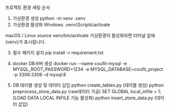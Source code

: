 프로젝트 환경 세팅 순서
1. 가상환경 생성
python -m venv .venv
2. 가상환경 활성화
Windows
.venv\Scripts\activate

macOS / Linux
source venv/bin/activate
가상환경이 활성화되면 터미널 앞에 (venv)가 표시됩니다.

3. 필수 패키지 설치
pip install -r requirement.txt

4. docker DB서버 생성
docker run --name coufit-mysql -e MYSQL_ROOT_PASSWORD=1234 -e MYSQL_DATABASE=coufit_project -p 3306:3306 -d mysql:8

5. DB 테이블 생성 및 데이터 삽입
python create_tables.py (테이블 생성)
python preprocess_store_data.py (raw데이터 가공)
SET GLOBAL local_infile = 1; (LOAD DATA LOCAL INFILE 기능 활성화)
python insert_store_data.py (데이터 삽입)
